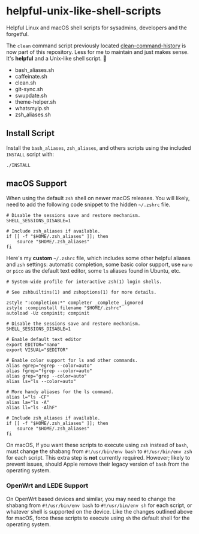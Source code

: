 # helpful-unix-like-shell-scripts

Helpful Linux and macOS shell scripts for sysadmins, developers and the forgetful.

The `clean` command script previously located [clean-command-history](https://github.com/robertlarocca/clean-command-history) is now part of this repository. Less for me to maintain and just makes sense. It's **helpful** and a Unix-like shell script. 🙂

-   bash_aliases.sh
-   caffeinate.sh
-   clean.sh
-   git-sync.sh
-   swupdate.sh
-   theme-helper.sh
-   whatsmyip.sh
-   zsh_aliases.sh

## Install Script

Install the `bash_aliases`, `zsh_aliases`, and others scripts using the included `INSTALL` script with:

```shell
./INSTALL
```

## macOS Support

When using the default `zsh` shell on newer macOS releases. You will likely, need to add the following code snippet to the hidden `~/.zshrc` file.

```shell
# Disable the sessions save and restore mechanism.
SHELL_SESSIONS_DISABLE=1

# Include zsh_aliases if available.
if [[ -f "$HOME/.zsh_aliases" ]]; then
	source "$HOME/.zsh_aliases"
fi
```

Here's my **custom** `~/.zshrc` file, which includes some other helpful aliases and `zsh` settings: automatic completion, some basic color support, use `nano` or `pico` as the default text editor, some `ls` aliases found in Ubuntu, etc.

```shell
# System-wide profile for interactive zsh(1) login shells.

# See zshbuiltins(1) and zshoptions(1) for more details.

zstyle ":completion:*" completer _complete _ignored
zstyle :compinstall filename "$HOME/.zshrc"
autoload -Uz compinit; compinit

# Disable the sessions save and restore mechanism.
SHELL_SESSIONS_DISABLE=1

# Enable default text editor
export EDITOR="nano"
export VISUAL="$EDITOR"

# Enable color support for ls and other commands.
alias egrep="egrep --color=auto"
alias fgrep="fgrep --color=auto"
alias grep="grep --color=auto"
alias ls="ls --color=auto"

# More handy aliases for the ls command.
alias l="ls -CF"
alias la="ls -A"
alias ll="ls -AlhF"

# Include zsh_aliases if available.
if [[ -f "$HOME/.zsh_aliases" ]]; then
	source "$HOME/.zsh_aliases"
fi
```

On macOS, If you want these scripts to execute using `zsh` instead of `bash`, must change the shabang from `#!/usr/bin/env bash` to `#!/usr/bin/env zsh` for each script. This extra step is **not** currently required. However; likely to prevent issues, should Apple remove their legacy version of `bash` from the operating system.

### OpenWrt and LEDE Support

On OpenWrt based devices and similar, you may need to change the shabang from `#!/usr/bin/env bash` to `#!/usr/bin/env sh` for each script, or whatever shell is supported on the device. Like the changes outlined above for macOS, force these scripts to execute using `sh` the default shell for the operating system.
